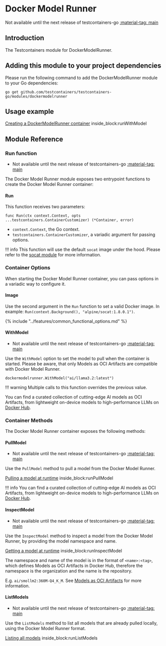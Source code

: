 # Docker Model Runner

Not available until the next release of testcontainers-go <a href="https://github.com/testcontainers/testcontainers-go"><span class="tc-version">:material-tag: main</span></a>

## Introduction

The Testcontainers module for DockerModelRunner.

## Adding this module to your project dependencies

Please run the following command to add the DockerModelRunner module to your Go dependencies:

```
go get github.com/testcontainers/testcontainers-go/modules/dockermodelrunner
```

## Usage example

<!--codeinclude-->
[Creating a DockerModelRunner container](../../modules/dockermodelrunner/examples_test.go) inside_block:runWithModel
<!--/codeinclude-->

## Module Reference

### Run function

- Not available until the next release of testcontainers-go <a href="https://github.com/testcontainers/testcontainers-go"><span class="tc-version">:material-tag: main</span></a>

The Docker Model Runner module exposes two entrypoint functions to create the Docker Model Runner container:

#### Run

This function receives two parameters:

```golang
func Run(ctx context.Context, opts ...testcontainers.ContainerCustomizer) (*Container, error)
```

- `context.Context`, the Go context.
- `testcontainers.ContainerCustomizer`, a variadic argument for passing options.

!!! info
    This function will use the default `socat` image under the hood. Please refer to the [socat module](../socat.md) for more information.

### Container Options

When starting the Docker Model Runner container, you can pass options in a variadic way to configure it.

#### Image

Use the second argument in the `Run` function to set a valid Docker image.
In example: `Run(context.Background(), "alpine/socat:1.8.0.1")`.

{% include "../features/common_functional_options.md" %}

#### WithModel

- Not available until the next release of testcontainers-go <a href="https://github.com/testcontainers/testcontainers-go"><span class="tc-version">:material-tag: main</span></a>

Use the `WithModel` option to set the model to pull when the container is started. Please be aware, that only Models as OCI Artifacts are compatible with Docker Model Runner.

```golang
dockermodelrunner.WithModel("ai/llama3.2:latest")
```

!!! warning
    Multiple calls to this function overrides the previous value.

 You can find a curated collection of cutting-edge AI models as OCI Artifacts, from lightweight on-device models to high-performance LLMs on [Docker Hub](https://hub.docker.com/u/ai).

### Container Methods

The Docker Model Runner container exposes the following methods:

#### PullModel

- Not available until the next release of testcontainers-go <a href="https://github.com/testcontainers/testcontainers-go"><span class="tc-version">:material-tag: main</span></a>

Use the `PullModel` method to pull a model from the Docker Model Runner.

<!--codeinclude-->
[Pulling a model at runtime](../../modules/dockermodelrunner/examples_test.go) inside_block:runPullModel
<!--/codeinclude-->

!!! info
     You can find a curated collection of cutting-edge AI models as OCI Artifacts, from lightweight on-device models to high-performance LLMs on [Docker Hub](https://hub.docker.com/u/ai).

#### InspectModel

- Not available until the next release of testcontainers-go <a href="https://github.com/testcontainers/testcontainers-go"><span class="tc-version">:material-tag: main</span></a>

Use the `InspectModel` method to inspect a model from the Docker Model Runner, by providing the model namespace and name.

<!--codeinclude-->
[Getting a model at runtime](../../modules/dockermodelrunner/examples_test.go) inside_block:runInspectModel
<!--/codeinclude-->

The namespace and name of the model is in the format of `<name>:<tag>`, which defines Models as OCI Artifacts in Docker Hub, therefore the namespace is the organization and the name is the repository.

E.g. `ai/smollm2:360M-Q4_K_M`. See [Models as OCI Artifacts](https://hub.docker.com/u/ai) for more information.

#### ListModels

- Not available until the next release of testcontainers-go <a href="https://github.com/testcontainers/testcontainers-go"><span class="tc-version">:material-tag: main</span></a>

Use the `ListModels` method to list all models that are already pulled locally, using the Docker Model Runner format.

<!--codeinclude-->
[Listing all models](../../modules/dockermodelrunner/examples_test.go) inside_block:runListModels
<!--/codeinclude-->
